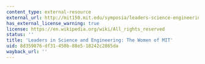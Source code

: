 ```yaml
---
content_type: external-resource
external_url: http://mit150.mit.edu/symposia/leaders-science-engineering.html
has_external_license_warning: true
license: https://en.wikipedia.org/wiki/All_rights_reserved
status: ''
title: 'Leaders in Science and Engineering: The Women of MIT'
uid: 8d359876-df31-450b-88e5-18242c2865da
wayback_url: ''
---
```

